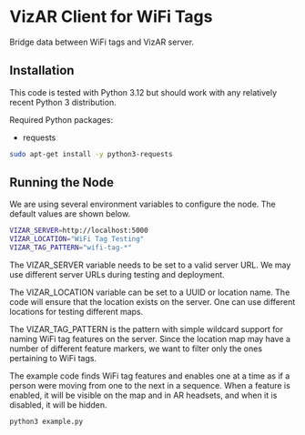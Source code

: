 # VizAR Client for WiFi Tags

Bridge data between WiFi tags and VizAR server.

## Installation

This code is tested with Python 3.12 but should work with any relatively recent
Python 3 distribution.

Required Python packages:

- requests

```bash
sudo apt-get install -y python3-requests
```

## Running the Node

We are using several environment variables to configure the node.
The default values are shown below.

```bash
VIZAR_SERVER=http://localhost:5000
VIZAR_LOCATION="WiFi Tag Testing"
VIZAR_TAG_PATTERN="wifi-tag-*"
```

The VIZAR_SERVER variable needs to be set to a valid server URL. We may use
different server URLs during testing and deployment.

The VIZAR_LOCATION variable can be set to a UUID or location name. The code
will ensure that the location exists on the server. One can use different
locations for testing different maps.

The VIZAR_TAG_PATTERN is the pattern with simple wildcard support for naming
WiFi tag features on the server. Since the location map may have a number of
different feature markers, we want to filter only the ones pertaining to
WiFi tags.

The example code finds WiFi tag features and enables one at a time as if a
person were moving from one to the next in a sequence. When a feature is
enabled, it will be visible on the map and in AR headsets, and when it is
disabled, it will be hidden.

```bash
python3 example.py
```
